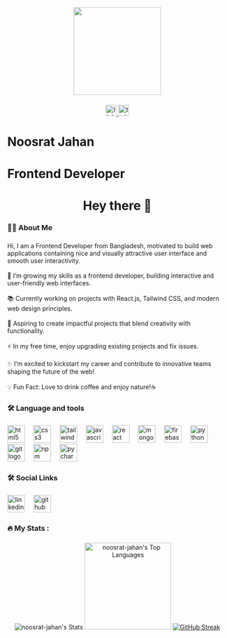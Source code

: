 <div align="center">
  <img height="200" src="https://i.ibb.co.com/ztKtsZ7/banner.png"  />
</div>

###

###

<div align="center">
  <a href="https://www.linkedin.com/in/noosrat-meem-b269b1156/" target="_blank">
    <img src="https://img.shields.io/static/v1?message=LinkedIn&logo=linkedin&label=&color=0077B5&logoColor=white&labelColor=&style=for-the-badge" height="25" alt="linkedin logo"  />
  </a>
  <a href="https://x.com/NoosratM53246?t=EXWLWcCDxTJ7n--Md3XxeA&s=08" target="_blank">
    <img src="https://img.shields.io/static/v1?message=Twitter&logo=twitter&label=&color=1DA1F2&logoColor=white&labelColor=&style=for-the-badge" height="25" alt="twitter logo"  />
  </a>
</div>

###

<h1 align="left">Noosrat Jahan</h1>

###

<h1 align="left">Frontend Developer</h1>

###

<h1 align="center">Hey there 👋</h1>

###

<h3 align="left">👩‍💻  About Me</h3>

###

<p align="left">Hi, I am a Frontend Developer from Bangladesh, motivated to build web applications  containing  nice and visually attractive user interface and smooth user interactivity.<br><br>🌱 I’m growing my skills as a frontend developer, building interactive and user-friendly web interfaces.<br><br>📚 Currently working on projects with React.js, Tailwind CSS, and modern web design principles.<br><br>🎯 Aspiring to create impactful projects that blend creativity with functionality.<br><br>⚡ In my free time,  enjoy upgrading existing projects and fix issues.<br><br>✨ I’m excited to kickstart my career and contribute to innovative teams shaping the future of the web!<br><br>💡 Fun Fact:  Love to drink coffee and enjoy nature!☕</p>

###

<h3 align="left">🛠 Language and tools</h3>

###

<div align="left">
  <img src="https://cdn.jsdelivr.net/gh/devicons/devicon/icons/html5/html5-original.svg" height="40" alt="html5 logo"  />
  <img width="12" />
  <img src="https://cdn.jsdelivr.net/gh/devicons/devicon/icons/css3/css3-original.svg" height="40" alt="css3 logo"  />
  <img width="12" />
  <img src="https://cdn.jsdelivr.net/gh/devicons/devicon/icons/tailwindcss/tailwindcss-original-wordmark.svg" height="40" alt="tailwindcss logo"  />
  <img width="12" />
  <img src="https://cdn.jsdelivr.net/gh/devicons/devicon/icons/javascript/javascript-original.svg" height="40" alt="javascript logo"  />
  <img width="12" />
  <img src="https://cdn.jsdelivr.net/gh/devicons/devicon/icons/react/react-original.svg" height="40" alt="react logo"  />
  <img width="12" />
  <img src="https://cdn.jsdelivr.net/gh/devicons/devicon/icons/mongodb/mongodb-original.svg" height="40" alt="mongodb logo"  />
  <img width="12" />
  <img src="https://cdn.jsdelivr.net/gh/devicons/devicon/icons/firebase/firebase-plain.svg" height="40" alt="firebase logo"  />
  <img width="12" />
  <img src="https://cdn.jsdelivr.net/gh/devicons/devicon/icons/python/python-original.svg" height="40" alt="python logo"  />
  <img width="12" />
  <img src="https://cdn.jsdelivr.net/gh/devicons/devicon/icons/git/git-original.svg" height="40" alt="git logo"  />
  <img width="12" />
  <img src="https://cdn.jsdelivr.net/gh/devicons/devicon/icons/npm/npm-original-wordmark.svg" height="40" alt="npm logo"  />
  <img width="12" />
  <img src="https://cdn.jsdelivr.net/gh/devicons/devicon/icons/pycharm/pycharm-original.svg" height="40" alt="pycharm logo"  />
</div>

###

<h3 align="left">🛠 Social Links</h3>

###

<div align="left">
  <img src="https://cdn.jsdelivr.net/gh/devicons/devicon/icons/linkedin/linkedin-original.svg" height="40" alt="linkedin logo"  />
  <img width="12" />
  <img src="https://cdn.jsdelivr.net/gh/devicons/devicon/icons/github/github-original.svg" height="40" alt="github logo"  />
</div>

###

<h3 align="left">🔥   My Stats :</h3>

###

<div align="center">
  <img src="https://github-readme-stats.vercel.app/api?username=noosrat-jahan&theme=dracula&show_icons=true&hide_border=true&count_private=true" alt="noosrat-jahan's Stats">
  <img src="https://github-readme-stats.vercel.app/api/top-langs/?username=noosrat-jahan&theme=dracula&show_icons=true&hide_border=true&layout=compact" style="height: 198px" alt="noosrat-jahan's Top Languages">
  <a href="https://git.io/streak-stats"><img src="https://github-readme-streak-stats.herokuapp.com?user=noosrat-jahan&theme=dracula" alt="GitHub Streak" /></a>
</div>

###
